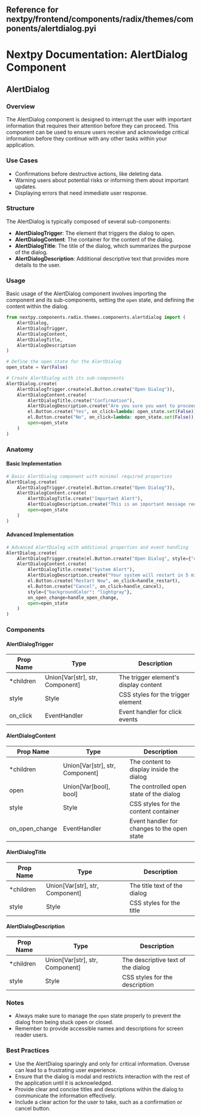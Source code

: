 ##  Reference for nextpy/frontend/components/radix/themes/components/alertdialog.pyi

# Nextpy Documentation: AlertDialog Component

## AlertDialog

### Overview

The AlertDialog component is designed to interrupt the user with important information that requires their attention before they can proceed. This component can be used to ensure users receive and acknowledge critical information before they continue with any other tasks within your application.

### Use Cases

- Confirmations before destructive actions, like deleting data.
- Warning users about potential risks or informing them about important updates.
- Displaying errors that need immediate user response.

### Structure

The AlertDialog is typically composed of several sub-components:

- **AlertDialogTrigger**: The element that triggers the dialog to open.
- **AlertDialogContent**: The container for the content of the dialog.
- **AlertDialogTitle**: The title of the dialog, which summarizes the purpose of the dialog.
- **AlertDialogDescription**: Additional descriptive text that provides more details to the user.

### Usage

Basic usage of the AlertDialog component involves importing the component and its sub-components, setting the `open` state, and defining the content within the dialog.

```python
from nextpy.components.radix.themes.components.alertdialog import (
    AlertDialog,
    AlertDialogTrigger,
    AlertDialogContent,
    AlertDialogTitle,
    AlertDialogDescription
)

# Define the open state for the AlertDialog
open_state = Var(False)

# Create AlertDialog with its sub-components
AlertDialog.create(
    AlertDialogTrigger.create(el.Button.create("Open Dialog")),
    AlertDialogContent.create(
        AlertDialogTitle.create("Confirmation"),
        AlertDialogDescription.create("Are you sure you want to proceed with this action?"),
        el.Button.create("Yes", on_click=lambda: open_state.set(False)),
        el.Button.create("No", on_click=lambda: open_state.set(False)),
        open=open_state
    )
)
```

### Anatomy

#### Basic Implementation

```python
# Basic AlertDialog component with minimal required properties
AlertDialog.create(
    AlertDialogTrigger.create(el.Button.create("Open Dialog")),
    AlertDialogContent.create(
        AlertDialogTitle.create("Important Alert"),
        AlertDialogDescription.create("This is an important message requiring your attention."),
        open=open_state
    )
)
```

#### Advanced Implementation

```python
# Advanced AlertDialog with additional properties and event handling
AlertDialog.create(
    AlertDialogTrigger.create(el.Button.create("Open Dialog", style={"color": "blue"})),
    AlertDialogContent.create(
        AlertDialogTitle.create("System Alert"),
        AlertDialogDescription.create("Your system will restart in 5 minutes to complete the update."),
        el.Button.create("Restart Now", on_click=handle_restart),
        el.Button.create("Cancel", on_click=handle_cancel),
        style={"backgroundColor": "lightgray"},
        on_open_change=handle_open_change,
        open=open_state
    )
)
```

### Components

#### AlertDialogTrigger

| Prop Name     | Type                            | Description                           |
|---------------|---------------------------------|---------------------------------------|
| *children     | Union[Var[str], str, Component] | The trigger element's display content |
| style         | Style                           | CSS styles for the trigger element    |
| on_click      | EventHandler                    | Event handler for click events        |

#### AlertDialogContent

| Prop Name      | Type                            | Description                                  |
|----------------|---------------------------------|----------------------------------------------|
| *children      | Union[Var[str], str, Component] | The content to display inside the dialog     |
| open           | Union[Var[bool], bool]          | The controlled open state of the dialog      |
| style          | Style                           | CSS styles for the content container         |
| on_open_change | EventHandler                    | Event handler for changes to the open state  |

#### AlertDialogTitle

| Prop Name  | Type                            | Description                   |
|------------|---------------------------------|-------------------------------|
| *children  | Union[Var[str], str, Component] | The title text of the dialog  |
| style      | Style                           | CSS styles for the title      |

#### AlertDialogDescription

| Prop Name  | Type                            | Description                       |
|------------|---------------------------------|-----------------------------------|
| *children  | Union[Var[str], str, Component] | The descriptive text of the dialog |
| style      | Style                           | CSS styles for the description   |

### Notes

- Always make sure to manage the `open` state properly to prevent the dialog from being stuck open or closed.
- Remember to provide accessible names and descriptions for screen reader users.

### Best Practices

- Use the AlertDialog sparingly and only for critical information. Overuse can lead to a frustrating user experience.
- Ensure that the dialog is modal and restricts interaction with the rest of the application until it is acknowledged.
- Provide clear and concise titles and descriptions within the dialog to communicate the information effectively.
- Include a clear action for the user to take, such as a confirmation or cancel button.